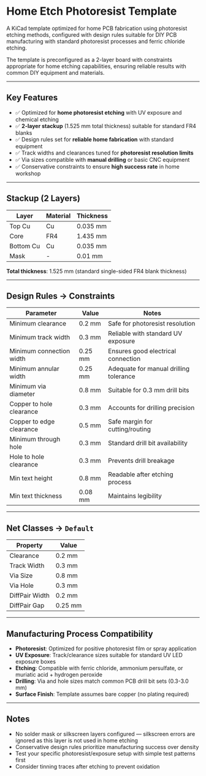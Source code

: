 # Home Etch Photoresist Template

A KiCad template optimized for home PCB fabrication using photoresist etching methods, configured with design rules suitable for DIY PCB manufacturing with standard photoresist processes and ferric chloride etching.

The template is preconfigured as a 2-layer board with constraints appropriate for home etching capabilities, ensuring reliable results with common DIY equipment and materials.

---

## Key Features

* ✅ Optimized for **home photoresist etching** with UV exposure and chemical etching
* ✅ **2-layer stackup** (1.525 mm total thickness) suitable for standard FR4 blanks
* ✅ Design rules set for **reliable home fabrication** with standard equipment
* ✅ Track widths and clearances tuned for **photoresist resolution limits**
* ✅ Via sizes compatible with **manual drilling** or basic CNC equipment
* ✅ Conservative constraints to ensure **high success rate** in home workshop

---

## Stackup (2 Layers)

| Layer     | Material | Thickness |
| --------- | -------- | --------- |
| Top Cu    | Cu       | 0.035 mm  |
| Core      | FR4      | 1.435 mm  |
| Bottom Cu | Cu       | 0.035 mm  |
| Mask      | -        | 0.01 mm   |

**Total thickness**: 1.525 mm (standard single-sided FR4 blank thickness)

---

## Design Rules → Constraints

| Parameter                   | Value   | Notes                                    |
| --------------------------- | ------- | ---------------------------------------- |
| Minimum clearance           | 0.2 mm  | Safe for photoresist resolution          |
| Minimum track width         | 0.3 mm  | Reliable with standard UV exposure       |
| Minimum connection width    | 0.25 mm | Ensures good electrical connection       |
| Minimum annular width       | 0.25 mm | Adequate for manual drilling tolerance   |
| Minimum via diameter        | 0.8 mm  | Suitable for 0.3 mm drill bits          |
| Copper to hole clearance    | 0.3 mm  | Accounts for drilling precision          |
| Copper to edge clearance    | 0.5 mm  | Safe margin for cutting/routing          |
| Minimum through hole        | 0.3 mm  | Standard drill bit availability          |
| Hole to hole clearance      | 0.3 mm  | Prevents drill breakage                  |
| Min text height             | 0.8 mm  | Readable after etching process           |
| Min text thickness          | 0.08 mm | Maintains legibility                     |

---

## Net Classes → `Default`

| Property       | Value   |
| -------------- | ------- |
| Clearance      | 0.2 mm  |
| Track Width    | 0.3 mm  |
| Via Size       | 0.8 mm  |
| Via Hole       | 0.3 mm  |
| DiffPair Width | 0.2 mm  |
| DiffPair Gap   | 0.25 mm |

---

## Manufacturing Process Compatibility

* **Photoresist**: Optimized for positive photoresist film or spray application
* **UV Exposure**: Track/clearance sizes suitable for standard UV LED exposure boxes
* **Etching**: Compatible with ferric chloride, ammonium persulfate, or muriatic acid + hydrogen peroxide
* **Drilling**: Via and hole sizes match common PCB drill bit sets (0.3-3.0 mm)
* **Surface Finish**: Template assumes bare copper (no plating required)

---

## Notes

* No solder mask or silkscreen layers configured — silkscreen errors are ignored as this layer is not used in home etching
* Conservative design rules prioritize manufacturing success over density
* Test your specific photoresist/exposure setup with simple test patterns first
* Consider tinning traces after etching to prevent oxidation
